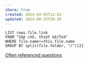 ```yaml
---
share: true
created: 2024-03-03T12:53
updated: 2024-08-25T20:39
---
```


```dataview
LIST rows.file.link
FROM "Sắp chữ, thiết kế/TeX"
WHERE file.name!=this.file.name
GROUP BY split(file.folder, "/")[2]
```

[Often referenced questions](https://tex.meta.stackexchange.com/q/2419/50146)